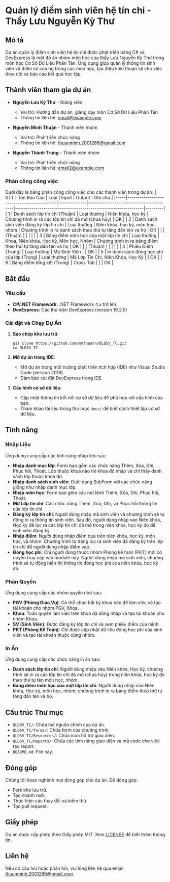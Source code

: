 # Quản lý điểm sinh viên hệ tín chỉ  - Thầy Lưu Nguyễn Kỳ Thư

## Mô tả

Dự án quản lý điểm sinh viên hệ tín chỉ được phát triển bằng C# và DevExpress là một đồ án nhóm môn học của thầy Lưu Nguyễn Kỳ Thư trong môn học Cơ Sở Dữ Liệu Phân Tán. Ứng dụng giúp quản lý thông tin sinh viên và điểm số của họ trong các môn học, tạo điều kiện thuận lợi cho việc theo dõi và báo cáo kết quả học tập.

## Thành viên tham gia dự án

- **Nguyễn Lưu Kỳ Thư** - Giảng viên
    - Vai trò: Hướng dẫn dự án, giảng dạy môn Cơ Sở Dữ Liệu Phân Tán
    - Thông tin liên hệ: [email@example.com](mailto:email@example.com)

- **Nguyễn Minh Thuận** - Thành viên nhóm
    - Vai trò: Phát triển chức năng
    - Thông tin liên hệ: [thuanminh.2001286@gmail.com](mailto:thuanminh.2001286@gmail.com)

- **Nguyễn Thành Trung** - Thành viên nhóm
    - Vai trò: Phát triển chức năng
    - Thông tin liên hệ: [email2@example.com](mailto:email2@example.com)

### Phân công công việc

Dưới đây là bảng phân công công việc cho các thành viên trong dự án:
| STT | Tên Báo Cáo                               | Loại         | Input                                   | Output                                                        | Ghi chú |
|-----|-------------------------------------------|--------------|-----------------------------------------|---------------------------------------------------------------|---------|
| 1   | Danh sách lớp tín chỉ (Thuận)             | Loại thường  | Niên khóa, học kỳ                       | Chương trình in ra các lớp tín chỉ đã mở (chưa hủy)            | OK      |
| 2   | Danh sách sinh viên đăng ký lớp tín chỉ   | Loại thường  | Niên khóa, học kỳ, môn học, nhóm        | Chương trình in ra danh sách theo thứ tự tăng dần tên và họ   | OK      |
|     | (Thuận)                                   |              |                                         |                                                               |         |
| 3   | Bảng điểm môn học của một lớp tín chỉ     | Loại thường  | Khoa, Niên khóa, Học kỳ, Môn học, Nhóm  | Chương trình in ra bảng điểm theo thứ tự tăng dần tên và họ  | OK      |
|     | (Thuận)                                   |              |                                         |                                                               |         |
| 4   | Phiếu Điểm (Trung)                        | Loại thường  | Mã Sinh Viên                            |                                                               | OK      |
| 5   | In danh sách đóng học phí của lớp (Trung) | Loại thường  | Mã Lớp Tín Chỉ, Niên Khóa, Học Kỳ       |                                                               | OK      |
| 6   | Bảng điểm tổng kết (Trung)                | Cross Tab    |                                         |                                                               | OK      |



## Bắt đầu

### Yêu cầu

- **C#/.NET Framework**: .NET Framework 4.x trở lên.
- **DevExpress**: Các thư viện DevExpress (version 19.2.5)

### Cài đặt và Chạy Dự Án

1. **Sao chép kho lưu trữ**:
    ```shell
    git clone https://github.com/nmthuann/QLDSV_TC.git
    cd QLDSV_TC
    ```

2. **Mở dự án trong IDE**:
    - Mở dự án trong môi trường phát triển tích hợp (IDE) như Visual Studio Code (version 2019).
    - Đảm bảo cài đặt DevExpress trong IDE.

3. **Cấu hình cơ sở dữ liệu**:
    - Cập nhật thông tin kết nối cơ sở dữ liệu để phù hợp với cấu hình của bạn.
    - Tham khảo tài liệu trong thư mục `docs/` để biết cách thiết lập cơ sở dữ liệu.

## Tính năng

### Nhập Liệu

Ứng dụng cung cấp các tính năng nhập liệu sau:

- **Nhập danh mục lớp**: Form bao gồm các chức năng Thêm, Xóa, Ghi, Phục hồi, Thoát. Lớp thuộc khoa nào thì khoa đó nhập và chỉ thấy danh sách lớp thuộc khoa đó.
- **Nhập danh sách sinh viên**: Dưới dạng SubForm với các chức năng giống như nhập danh mục lớp.
- **Nhập môn học**: Form bao gồm các nút lệnh Thêm, Xóa, Ghi, Phục hồi, Thoát.
- **Mở Lớp tín chỉ**: Các chức năng Thêm, Xóa, Ghi, và Phục hồi thông tin của lớp tín chỉ.
- **Đăng ký lớp tín chỉ**: Người dùng nhập mã sinh viên và chương trình sẽ tự động in ra thông tin sinh viên. Sau đó, người dùng nhập vào Niên khóa, Học kỳ để lọc ra các lớp tín chỉ đã mở trong niên khóa, học kỳ đó để sinh viên đăng ký.
- **Nhập điểm**: Người dùng nhập điểm dựa trên niên khóa, học kỳ, môn học, và nhóm. Chương trình tự động lọc ra sinh viên đã đăng ký trên lớp tín chỉ để người dùng nhập điểm vào.
- **Đóng học phí**: Chỉ người dùng thuộc nhóm Phòng kế toán (PKT) mới có quyền truy cập vào module này. Người dùng nhập mã sinh viên, chương trình sẽ tự động hiển thị thông tin đóng học phí của niên khóa, học kỳ đó.

### Phân Quyền

Ứng dụng cung cấp các nhóm quyền như sau:

- **PGV (Phòng Giáo Vụ)**: Có thể chọn bất kỳ khoa nào để làm việc và tạo tài khoản cho nhóm PGV, Khoa.
- **Khoa**: Toàn quyền làm việc trên khoa đã đăng nhập và tạo tài khoản cho nhóm Khoa.
- **SV (Sinh Viên)**: Được đăng ký lớp tín chỉ và xem phiếu điểm của mình.
- **PKT (Phòng Kế Toán)**: Chỉ được cập nhật dữ liệu đóng học phí của sinh viên và tạo tài khoản thuộc cùng nhóm.

### In Ấn

Ứng dụng cung cấp các chức năng in ấn sau:

- **Danh sách lớp tín chỉ**: Người dùng nhập vào Niên khóa, Học kỳ, chương trình sẽ in ra các lớp tín chỉ đã mở (chưa hủy) trong niên khóa, học kỳ đó theo thứ tự tên môn học, nhóm.
- **Bảng điểm môn học của một lớp tín chỉ**: Người dùng nhập vào Niên khóa, Học kỳ, môn học, nhóm; chương trình in ra bảng điểm theo thứ tự tăng dần tên và họ.

## Cấu trúc Thư mục

- `QLDSV_TC/`: Chứa mã nguồn chính của dự án.
- `QLDSV_TC/forms/`: Chứa form của chương trình.
- `QLDSV_TC/Resources/`: Chứa icon hỗ trợ giao diện.
- `QLDSV_TC/Reports/`: Chứa các tính năng giao diện và mã code cho việc tạo report.
- `README.md`: File này.

## Đóng góp

Chúng tôi hoan nghênh mọi đóng góp cho dự án. Để đóng góp:

- Fork kho lưu trữ.
- Tạo nhánh mới.
- Thực hiện các thay đổi và kiểm thử.
- Tạo pull request.

## Giấy phép

Dự án được cấp phép theo Giấy phép MIT. Xem [LICENSE](LICENSE) để biết thêm thông tin.

## Liên hệ

Nếu có câu hỏi hoặc phản hồi, vui lòng liên hệ qua email: [thuanminh.2001286@gmail.com](mailto:thuanminh.2001286@gmail.com).
